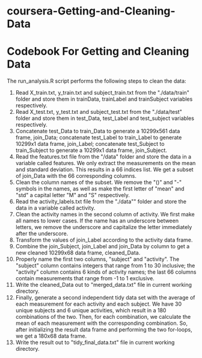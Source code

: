 coursera-Getting-and-Cleaning-Data
==================================
Codebook For Getting and Cleaning Data
=======================================
  The run_analysis.R script performs the following steps to clean the data:
  1.  Read X_train.txt, y_train.txt and subject_train.txt from the "./data/train" folder and store them in trainData, trainLabel and trainSubject variables respectively.
  2.  Read X_test.txt, y_test.txt and subject_test.txt from the "./data/test" folder and store them in test_Data, test_Label and test_subject variables respectively.
  3.  Concatenate test_Data to train_Data to generate a 10299x561 data frame, join_Data; concatenate test_Label to train_Label to generate 10299x1 data frame, join_Label; concatenate test_Subject to train_Subject to generate a 10299x1 data frame, join_Subject.
  4.  Read the features.txt file from the "/data" folder and store the data in a variable called features. We only extract the measurements on the mean and standard deviation. This results in a 66 indices list. We get a subset of join_Data with the 66 corresponding columns.
  5.  Clean the column names of the subset. We remove the "()" and "-" symbols in the names, as well as make the first letter of "mean" and "std" a capital letter "M" and "S" respectively.
  6.  Read the activity_labels.txt file from the "./data"" folder and store the data in a variable called activity.
  7.  Clean the activity names in the second column of activity. We first make all names to lower cases. If the name has an underscore   between letters, we remove the underscore and capitalize the letter immediately after the underscore.
  8.  Transform the values of join_Label according to the activity data frame.
  9.  Combine the join_Subject, join_Label and join_Data by column to get a new cleaned 10299x68 data frame, cleaned_Data.
  10. Properly name the  first two columns, "subject" and "activity". The "subject" column contains integers that range from 1 to 30 inclusive; the "activity" column contains 6 kinds of activity names; the last 66 columns contain measurements that range from -1 to 1 exclusive.
  11. Write the cleaned_Data out to "merged_data.txt" file in current working directory.
  12. Finally, generate a second independent tidy data set with the average of each measurement for each activity and each subject. We have 30 unique subjects and 6 unique activities, which result in a 180 combinations of the two. Then, for each combination, we calculate the mean of each measurement with the corresponding combination. So, after initializing the result data frame and performing the two for-loops, we get a 180x68 data frame.
  13. Write the result out to "tidy_final_data.txt" file in current working directory.
